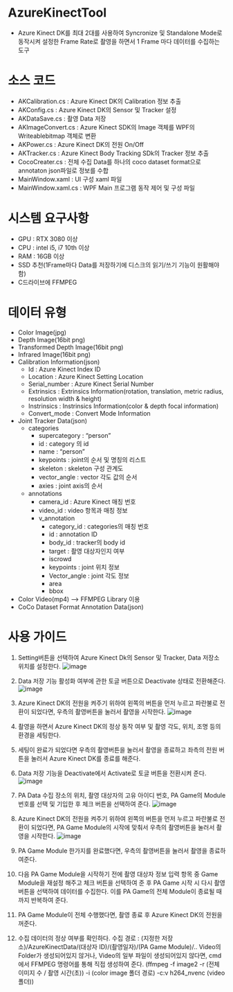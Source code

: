 # AzureKinectTool
- Azure Kinect DK를 최대 2대를 사용하여 Syncronize 및 Standalone Mode로 동작시켜 설정한 Frame Rate로 촬영을 하면서 1 Frame 마다 데이터를 수집하는 도구

# 소스 코드
- AKCalibration.cs : Azure Kinect DK의 Calibration 정보 추출
- AKConfig.cs : Azure Kinect DK의 Sensor 및 Tracker 설정
- AKDataSave.cs : 촬영 Data 저장
- AKImageConvert.cs : Azure Kinect SDK의 Image 객체를 WPF의 Writeablebitmap 객체로 변환
- AKPower.cs : Azure Kinect DK의 전원 On/Off
- AKTracker.cs : Azure Kinect Body Tracking SDk의 Tracker 정보 추출
- CocoCreater.cs : 전체 수집 Data를 하나의 coco dataset format으로 annotaton json파일로 정보를 수합
- MainWindow.xaml : UI 구성 xaml 파일
- MainWindow.xaml.cs : WPF Main 프로그램 동작 제어 및 구성 파일

# 시스템 요구사항
- GPU : RTX 3080 이상
- CPU : intel i5, i7 10th 이상
- RAM : 16GB 이상
- SSD 추천(1Frame마다 Data를 저장하기에 디스크의 읽기/쓰기 기능이 원활해야함)
- C드라이브에 FFMPEG 

# 데이터 유형
- Color Image(jpg)
- Depth Image(16bit png)
- Transformed Depth Image(16bit png)
- Infrared Image(16bit png)
- Calibration Information(json)
  - Id : Azure Kinect Index ID
  - Location : Azure Kinect Setting Location
  - Serial_number : Azure Kinect Serial Number
  - Extrinsics : Extrinsics Information(rotation, translation, metric radius, resolution width & height)
  - Instrinsics : Instrinsics Information(color & depth focal information)
  - Convert_mode : Convert Mode Information
- Joint Tracker Data(json)
  - categories
    - supercategory : “person”
    - id : category 의 id
    - name : “person”
    - keypoints : joint의 순서 및 명칭의 리스트
    - skeleton : skeleton 구성 관계도
    - vector_angle : vector 각도 값의 순서
    - axies : joint axis의 순서
  - annotations
    - camera_id : Azure Kinect 매칭 번호
    - video_id : video 항목과 매칭 정보
    - v_annotation
      - category_id : categories의 매칭 번호
      - id : annotation ID
      - body_id : tracker의 body id
      - target : 촬영 대상자인지 여부
      - iscrowd
      - keypoints : joint 위치 정보
      - Vector_angle : joint 각도 정보
      - area
      - bbox
- Color Video(mp4) --> FFMPEG Library 이용
- CoCo Dataset Format Annotation Data(json)

# 사용 가이드
1. Setting버튼을 선택하여 Azure Kinect Dk의 Sensor 및 Tracker, Data 저장소 위치를 설정한다.
![image](https://user-images.githubusercontent.com/59715960/218610162-756ad42e-5800-4295-9a09-2bb33769b88f.png)

2. Data 저장 기능 활성화 여부에 관한 토글 버튼으로 Deactivate 상태로 전환해준다.
![image](https://user-images.githubusercontent.com/59715960/218610100-0389adf1-1cd8-4c37-9f0c-4603a7da90fa.png)

3. Azure Kinect DK의 전원을 켜주기 위하여 왼쪽의 버튼을 먼저 누르고 파란불로 전환이 되었다면, 우측의 촬영버튼을 눌러서 촬영을 시작한다.
![image](https://user-images.githubusercontent.com/59715960/218610280-6f3caa13-80dc-43bf-9b6f-114747c44935.png)

4. 촬영을 하면서 Azure Kinect DK의 정상 동작 여부 및 촬영 각도, 위치, 조명 등의 환경을 세팅한다.

5. 세팅이 완료가 되었다면 우측의 촬영버튼을 눌러서 촬영을 종료하고 좌측의 전원 버튼을 눌러서 Azure Kinect DK를 종료를 해준다.

6. Data 저장 기능을 Deactivate에서 Activate로 토글 버튼을 전환시켜 준다.
![image](https://user-images.githubusercontent.com/59715960/218610100-0389adf1-1cd8-4c37-9f0c-4603a7da90fa.png)

7. PA Data 수집 장소의 위치, 촬영 대상자의 고유 아이디 번호, PA Game의 Module 번호를 선택 및 기입한 후 체크 버튼을 선택하여 준다.
![image](https://user-images.githubusercontent.com/59715960/218610905-e5223d80-b4be-4813-b2e3-a37697dfe9cf.png)

8. Azure Kinect DK의 전원을 켜주기 위하여 왼쪽의 버튼을 먼저 누르고 파란불로 전환이 되었다면,
PA Game Module의 시작에 맞춰서 우측의 촬영버튼을 눌러서 촬영을 시작한다.
![image](https://user-images.githubusercontent.com/59715960/218610280-6f3caa13-80dc-43bf-9b6f-114747c44935.png)

9. PA Game Module 한가지를 완료했다면, 우측의 촬영버튼을 눌러서 촬영을 종료하여준다.
10. 다음 PA Game Module을 시작하기 전에 촬영 대상자 정보 입력 항목 중 Game Module을 재설정 해주고 체크 버튼을 선택하여 준 후 PA Game 시작 시 다시 촬영 버튼을 선택하여 데이터를 수집한다. 이를 PA Game의 전체 Module이 종료될 때까지 반복하여 준다.
11. PA Game Module이 전체 수행했다면, 촬영 종료 후 Azure Kinect DK의 전원을 꺼준다.
12. 수집 데이터의 정상 여부를 확인하다.
수집 경로 : (지정한 저장소)/AzureKinectData/(대상자 ID)/(촬영일자)/(PA Game Module)/..
Video의 Folder가 생성되어있지 않거나, Video의 일부 파일이 생성되어있지 않다면, cmd에서 FFMPEG 명령어를 통해 직접 생성하여 준다.
(ffmpeg -f image2 -r (전체 이미지 수 / 촬영 시간(초)) -i (color image 폴더 경로) -c:v h264_nvenc (video 폴더))
